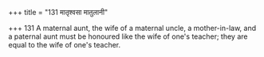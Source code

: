 +++
title = "131 मातृश्वसा मातुलानी"

+++
131	A maternal aunt, the wife of a maternal uncle, a mother-in-law, and a paternal aunt must be honoured like the wife of one's teacher; they are equal to the wife of one's teacher.